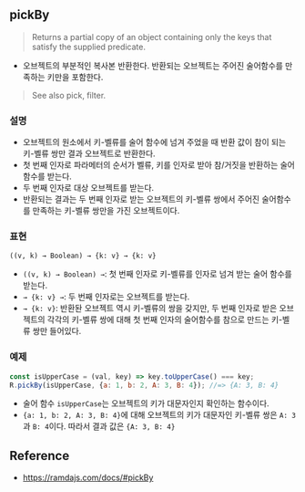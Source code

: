 ## pickBy
> Returns a partial copy of an object containing only the keys that satisfy the supplied predicate.
- 오브젝트의 부분적인 복사본 반환한다. 반환되는 오브젝트는 주어진 술어함수를 만족하는 키만을 포함한다.

> See also pick, filter.

### 설명
- 오브젝트의 원소에서 키-벨류를 술어 함수에 넘겨 주었을 때 반환 값이 참이 되는 키-벨류 쌍만 결과 오브젝트로 반환한다.
- 첫 번째 인자로 파라메터의 순서가 벨류, 키를 인자로 받아 참/거짓을 반환하는 술어 함수를 받는다.
- 두 번째 인자로 대상 오브젝트를 받는다.
- 반환되는 결과는 두 번째 인자로 받는 오브젝트의 키-벨류 쌍에서 주어진 술어함수를 만족하는 키-벨류 쌍만을 가진 오브젝트이다.

### 표현
```
((v, k) → Boolean) → {k: v} → {k: v}
```
- `((v, k) → Boolean) →`: 첫 번째 인자로 키-벨류를 인자로 넘겨 받는 술어 함수를 받는다.
- `→ {k: v} →`: 두 번째 인자로는 오브젝트를 받는다.
- `→ {k: v}`: 반환돤 오브젝트 역시 키-벨류의 쌍을 갖지만, 두 번째 인자로 받은 오브젝트의 각각의 키-벨류 쌍에 대해 첫 번째 인자의 술어함수를 참으로 만드는 키-벨류 쌍만 들어있다.

### 예제
```js
const isUpperCase = (val, key) => key.toUpperCase() === key;
R.pickBy(isUpperCase, {a: 1, b: 2, A: 3, B: 4}); //=> {A: 3, B: 4}
```
- 술어 함수 `isUpperCase`는 오브젝트의 키가 대문자인지 확인하는 함수이다.
- `{a: 1, b: 2, A: 3, B: 4}`에 대해 오브젝트의 키가 대문자인 키-벨류 쌍은 `A: 3`과 `B: 4`이다. 따라서 결과 값은 `{A: 3, B: 4}`

## Reference
- https://ramdajs.com/docs/#pickBy

